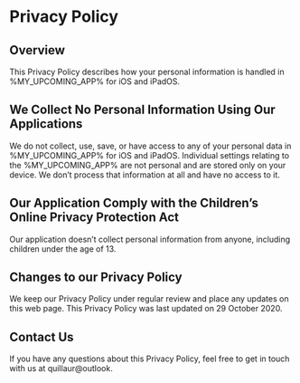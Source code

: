 # Privacy Policy
## Overview
This Privacy Policy describes how your personal information is handled in %MY_UPCOMING_APP% for iOS and iPadOS.
## We Collect No Personal Information Using Our Applications
We do not collect, use, save, or have access to any of your personal data in %MY_UPCOMING_APP% for iOS and iPadOS.
Individual settings relating to the %MY_UPCOMING_APP% are not personal and are stored only on your device. We don’t process that information at all and have no access to it.
## Our Application Comply with the Children’s Online Privacy Protection Act
Our application doesn’t collect personal information from anyone, including children under the age of 13.
## Changes to our Privacy Policy
We keep our Privacy Policy under regular review and place any updates on this web page. This Privacy Policy was last updated on 29 October 2020.
## Contact Us
If you have any questions about this Privacy Policy, feel free to get in touch with us at quillaur@outlook.
